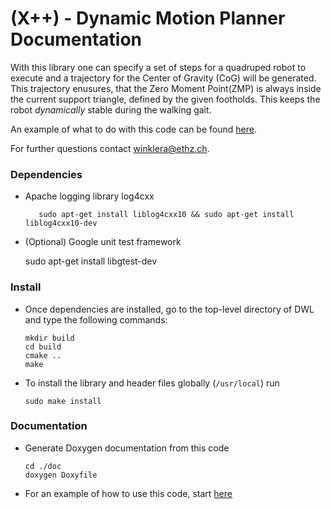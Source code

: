 (X++) - Dynamic Motion Planner Documentation
===============================================

With this library one can specify a set of steps for a quadruped robot to 
execute and a trajectory for the Center of Gravity (CoG) will be generated. 
This trajectory enusures, that the Zero Moment Point(ZMP) is always inside the
current support triangle, defined by the given footholds. This keeps the robot
_dynamically_ stable during the walking gait.

An example of what to do with this code can be found [here](md_how_to_run_example.html).

For further questions contact <winklera@ethz.ch>. 

### Dependencies 
- Apache logging library log4cxx

         sudo apt-get install liblog4cxx10 && sudo apt-get install liblog4cxx10-dev
    
- (Optional) Google unit test framework

    sudo apt-get install libgtest-dev 
          
          
### Install 
- Once dependencies are installed, go to the top-level directory of DWL and type the
following commands:

    ```
    mkdir build
    cd build
    cmake ..    
    make
    ```
    
- To install the library and header files globally (`/usr/local`) run

      sudo make install    


### Documentation
- Generate Doxygen documentation from this code

      cd ./doc
      doxygen Doxyfile
    
- For an example of how to use this code, start [here](md_how_to_run_example.html)
